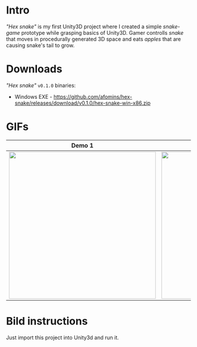 # Intro
*"Hex snake"* is my first Unity3D project where I created a simple *snake-game* prototype while grasping basics of Unity3D. Gamer controlls *snake* that moves in procedurally generated 3D space and eats *apples* that are causing snake's tail to grow.

# Downloads
*"Hex snake"* `v0.1.0` binaries:
 * Windows EXE - https://github.com/afomins/hex-snake/releases/download/v0.1.0/hex-snake-win-x86.zip
 
# GIFs
| Demo 1 | Demo 2 |
| --|--|
| <img src="https://github.com/afomins/hex-snake/blob/master/gifs/snake_001.gif" width="400"> | <img src="https://github.com/afomins/hex-snake/blob/master/gifs/snake_000.gif" width="400"> |

# Bild instructions
Just import this project into Unity3d and run it.

